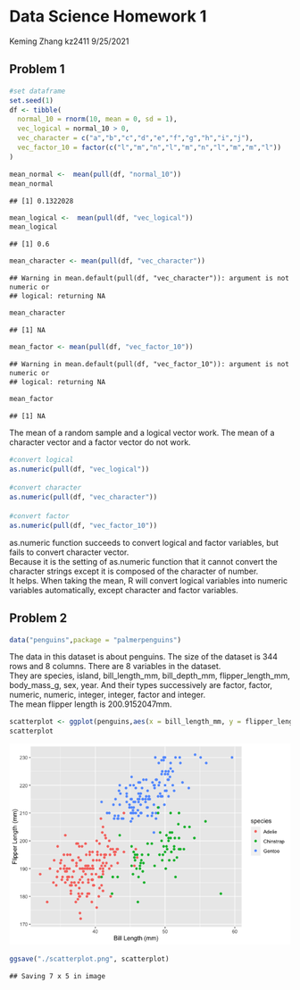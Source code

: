 Data Science Homework 1
================
Keming Zhang kz2411
9/25/2021

## Problem 1

``` r
#set dataframe
set.seed(1)
df <- tibble(
  normal_10 = rnorm(10, mean = 0, sd = 1),
  vec_logical = normal_10 > 0,
  vec_character = c("a","b","c","d","e","f","g","h","i","j"),
  vec_factor_10 = factor(c("l","m","n","l","m","n","l","m","m","l"))
)
```

``` r
mean_normal <-  mean(pull(df, "normal_10"))
mean_normal
```

    ## [1] 0.1322028

``` r
mean_logical <-  mean(pull(df, "vec_logical"))
mean_logical
```

    ## [1] 0.6

``` r
mean_character <- mean(pull(df, "vec_character"))
```

    ## Warning in mean.default(pull(df, "vec_character")): argument is not numeric or
    ## logical: returning NA

``` r
mean_character
```

    ## [1] NA

``` r
mean_factor <- mean(pull(df, "vec_factor_10"))
```

    ## Warning in mean.default(pull(df, "vec_factor_10")): argument is not numeric or
    ## logical: returning NA

``` r
mean_factor
```

    ## [1] NA

The mean of a random sample and a logical vector work. The mean of a
character vector and a factor vector do not work.

``` r
#convert logical
as.numeric(pull(df, "vec_logical"))

#convert character
as.numeric(pull(df, "vec_character"))

#convert factor
as.numeric(pull(df, "vec_factor_10"))
```

as.numeric function succeeds to convert logical and factor variables,
but fails to convert character vector.  
Because it is the setting of as.numeric function that it cannot convert
the character strings except it is composed of the character of
number.  
It helps. When taking the mean, R will convert logical variables into
numeric variables automatically, except character and factor variables.

## Problem 2

``` r
data("penguins",package = "palmerpenguins")
```

The data in this dataset is about penguins. The size of the dataset is
344 rows and 8 columns. There are 8 variables in the dataset.  
They are species, island, bill\_length\_mm, bill\_depth\_mm,
flipper\_length\_mm, body\_mass\_g, sex, year. And their types
successively are factor, factor, numeric, numeric, integer, integer,
factor and integer.  
The mean flipper length is 200.9152047mm.

``` r
scatterplot <- ggplot(penguins,aes(x = bill_length_mm, y = flipper_length_mm, color = species)) + geom_point(na.rm = TRUE) +xlab("Bill Length (mm)") + ylab("Flipper Length (mm)")
scatterplot
```

![](p8105_hw1_kz2411_files/figure-gfm/scatterplot-1.png)<!-- -->

``` r
ggsave("./scatterplot.png", scatterplot)
```

    ## Saving 7 x 5 in image
